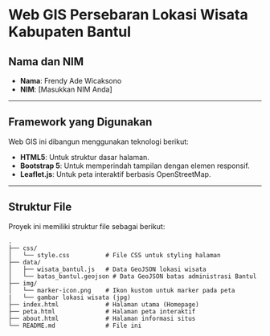# Web GIS Persebaran Lokasi Wisata Kabupaten Bantul

## Nama dan NIM
- **Nama**: Frendy Ade Wicaksono  
- **NIM**: [Masukkan NIM Anda]  

---

## Framework yang Digunakan
Web GIS ini dibangun menggunakan teknologi berikut:  
- **HTML5**: Untuk struktur dasar halaman.  
- **Bootstrap 5**: Untuk memperindah tampilan dengan elemen responsif.  
- **Leaflet.js**: Untuk peta interaktif berbasis OpenStreetMap.  

---

## Struktur File  
Proyek ini memiliki struktur file sebagai berikut:  
```plaintext
.
├── css/
│   └── style.css          # File CSS untuk styling halaman
├── data/
│   ├── wisata_bantul.js   # Data GeoJSON lokasi wisata
│   └── batas_bantul.geojson # Data GeoJSON batas administrasi Bantul
├── img/
│   └── marker-icon.png    # Ikon kustom untuk marker pada peta
|   └── gambar lokasi wisata (jpg)
├── index.html             # Halaman utama (Homepage)
├── peta.html              # Halaman peta interaktif
├── about.html             # Halaman informasi situs
└── README.md              # File ini
